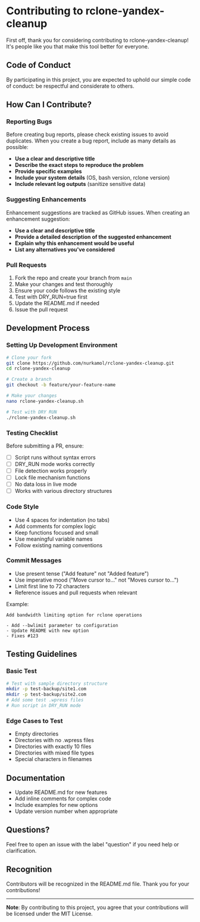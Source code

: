 # Contributing to rclone-yandex-cleanup

First off, thank you for considering contributing to rclone-yandex-cleanup! It's people like you that make this tool better for everyone.

## Code of Conduct

By participating in this project, you are expected to uphold our simple code of conduct: be respectful and considerate to others.

## How Can I Contribute?

### Reporting Bugs

Before creating bug reports, please check existing issues to avoid duplicates. When you create a bug report, include as many details as possible:

- **Use a clear and descriptive title**
- **Describe the exact steps to reproduce the problem**
- **Provide specific examples**
- **Include your system details** (OS, bash version, rclone version)
- **Include relevant log outputs** (sanitize sensitive data)

### Suggesting Enhancements

Enhancement suggestions are tracked as GitHub issues. When creating an enhancement suggestion:

- **Use a clear and descriptive title**
- **Provide a detailed description of the suggested enhancement**
- **Explain why this enhancement would be useful**
- **List any alternatives you've considered**

### Pull Requests

1. Fork the repo and create your branch from `main`
2. Make your changes and test thoroughly
3. Ensure your code follows the existing style
4. Test with DRY_RUN=true first
5. Update the README.md if needed
6. Issue the pull request

## Development Process

### Setting Up Development Environment

```bash
# Clone your fork
git clone https://github.com/nurkamol/rclone-yandex-cleanup.git
cd rclone-yandex-cleanup

# Create a branch
git checkout -b feature/your-feature-name

# Make your changes
nano rclone-yandex-cleanup.sh

# Test with DRY RUN
./rclone-yandex-cleanup.sh
```

### Testing Checklist

Before submitting a PR, ensure:

- [ ] Script runs without syntax errors
- [ ] DRY_RUN mode works correctly
- [ ] File detection works properly
- [ ] Lock file mechanism functions
- [ ] No data loss in live mode
- [ ] Works with various directory structures

### Code Style

- Use 4 spaces for indentation (no tabs)
- Add comments for complex logic
- Keep functions focused and small
- Use meaningful variable names
- Follow existing naming conventions

### Commit Messages

- Use present tense ("Add feature" not "Added feature")
- Use imperative mood ("Move cursor to..." not "Moves cursor to...")
- Limit first line to 72 characters
- Reference issues and pull requests when relevant

Example:
```
Add bandwidth limiting option for rclone operations

- Add --bwlimit parameter to configuration
- Update README with new option
- Fixes #123
```

## Testing Guidelines

### Basic Test

```bash
# Test with sample directory structure
mkdir -p test-backup/site1.com
mkdir -p test-backup/site2.com
# Add some test .wpress files
# Run script in DRY_RUN mode
```

### Edge Cases to Test

- Empty directories
- Directories with no .wpress files
- Directories with exactly 10 files
- Directories with mixed file types
- Special characters in filenames

## Documentation

- Update README.md for new features
- Add inline comments for complex code
- Include examples for new options
- Update version number when appropriate

## Questions?

Feel free to open an issue with the label "question" if you need help or clarification.

## Recognition

Contributors will be recognized in the README.md file. Thank you for your contributions!

---

**Note**: By contributing to this project, you agree that your contributions will be licensed under the MIT License.